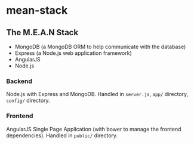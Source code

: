 # mean-stack

## The M.E.A.N Stack
* MongoDB (a MongoDB ORM to help communicate with the database)
* Express (a Node.js web application framework)
* AngularJS
* Node.js

### Backend
Node.js with Express and MongoDB.
Handled in `server.js`, `app/` directory, `config/` directory.

### Frontend
AngularJS Single Page Application (with bower to manage the frontend dependencies).
Handled in `public/` directory.
